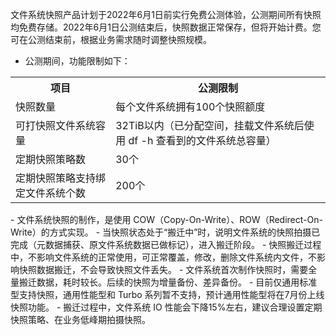文件系统快照产品计划于2022年6月1日前实行免费公测体验，公测期间所有快照均免费存储。2022年6月1日公测结束后，快照数据正常保存，但将开始计费。您可在公测结束前，根据业务需求随时调整快照规模。

- 公测期间，功能限制如下：
<table>
	<tr><th>项目</th><th>公测限制</th></tr>
	<tr><td>快照数量</td><td>每个文件系统拥有100个快照额度</td></tr>
	<tr><td>可打快照文件系统容量</td><td>32TiB以内（已分配空间，挂载文件系统后使用 df -h 查看到的文件系统总容量）</td></tr>
	<tr><td>定期快照策略数</td><td>30个</td></tr>
	<tr><td>定期快照策略支持绑定文件系统个数</td><td>200个</td></tr>
</table>
- 文件系统快照的制作，是使用 COW（Copy-On-Write）、ROW（Redirect-On-Write）的方式实现。
- 当快照状态处于“搬迁中”时，说明文件系统的快照拍摄已完成（元数据捕获、原文件系统数据已做标记），进入搬迁阶段。
- 快照搬迁过程中，不影响文件系统的正常使用，可正常覆盖，修改，删除文件系统内文件，不影响快照数据搬迁，不会导致快照文件丢失。
- 文件系统首次制作快照时，需要全量搬迁数据，耗时较长。后续的快照为增量备份、差异备份。
- 目前仅通用标准型支持快照，通用性能型和 Turbo 系列暂不支持，预计通用性能型将在7月份上线快照功能。
- 搬迁过程中，文件系统 IO 性能会下降15%左右，建议合理设置定期快照策略、在业务低峰期拍摄快照。
